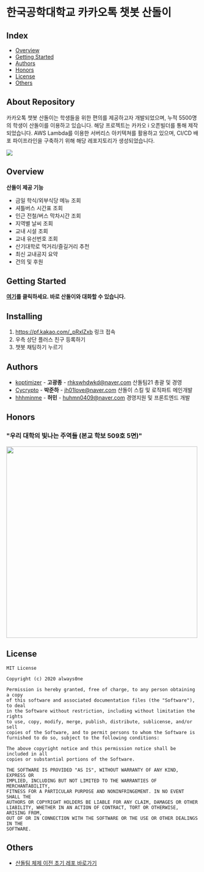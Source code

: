 # 한국공학대학교 카카오톡 챗봇 산돌이
## Index
  - [Overview](#overview) 
  - [Getting Started](#getting-started)
  - [Authors](#authors)
  - [Honors](#honors)
  - [License](#license)
  - [Others](#others)

## About Repository
<!--Wirte one paragraph of project description -->  
카카오톡 챗봇 산돌이는  학생들을 위한 편의를 제공하고자 개발되었으며, 누적 5500명의 학생이 산돌이를 이용하고 있습니다.
해당 프로젝트는 카카오 i 오픈빌더를 통해 제작되었습니다. AWS Lambda를 이용한 서버리스 아키텍쳐를 활용하고 있으며, CI/CD 배포 파이프라인을 구축하기 위해 해당 레포지토리가 생성되었습니다.

<img src="https://user-images.githubusercontent.com/54930877/139387171-7f567444-79d4-4783-8c8e-76d736cb7000.jpg">



## Overview
<!-- Write Overview about this project -->
**산돌이 제공 기능**
- 금일 학식/외부식당 메뉴 조회
- 셔틀버스 시간표 조회
- 인근 전철/버스 막차시간 조회
- 지역별 날씨 조회
- 교내 시설 조회
- 교내 유선번호 조회
- 산기대학로 먹거리/즐길거리 추천
- 최신 교내공지 요약
- 건의 및 후원

## Getting Started
**[여기](https://pf.kakao.com/_pRxlZxb)를 클릭하세요. 바로 산돌이와 대화할 수 있습니다.**

## Installing
1. https://pf.kakao.com/_pRxlZxb 링크 접속 
2. 우측 상단 플러스 친구 등록하기
3. 챗봇 채팅하기 누르기

## Authors
  - [koptimizer](https://github.com/koptimizer) - **고광종** - <rhkswhdwkd@naver.com>
    산돌팀21 총괄 및 경영
  - [Cycrypto](https://github.com/Cycrypto) - **박준하** - <jh01love@naver.com>
    산돌이 스킬 및 로직파트 메인개발
  - [hhhminme](https://github.com/hhhminme) - **허민** - <huhmn0409@naver.com>
    경영지원 및 프론트엔드 개발

## Honors
### "우리 대학의 빛나는 주역들 (본교 학보 509호 5면)"
  <img src = "https://github.com/koptimizer/kakaotalk_chatbot_sandol/blob/master/pics/news2.jpg" height = "500px">

## License

```
MIT License

Copyright (c) 2020 always0ne

Permission is hereby granted, free of charge, to any person obtaining a copy
of this software and associated documentation files (the "Software"), to deal
in the Software without restriction, including without limitation the rights
to use, copy, modify, merge, publish, distribute, sublicense, and/or sell
copies of the Software, and to permit persons to whom the Software is
furnished to do so, subject to the following conditions:

The above copyright notice and this permission notice shall be included in all
copies or substantial portions of the Software.

THE SOFTWARE IS PROVIDED "AS IS", WITHOUT WARRANTY OF ANY KIND, EXPRESS OR
IMPLIED, INCLUDING BUT NOT LIMITED TO THE WARRANTIES OF MERCHANTABILITY,
FITNESS FOR A PARTICULAR PURPOSE AND NONINFRINGEMENT. IN NO EVENT SHALL THE
AUTHORS OR COPYRIGHT HOLDERS BE LIABLE FOR ANY CLAIM, DAMAGES OR OTHER
LIABILITY, WHETHER IN AN ACTION OF CONTRACT, TORT OR OTHERWISE, ARISING FROM,
OUT OF OR IN CONNECTION WITH THE SOFTWARE OR THE USE OR OTHER DEALINGS IN THE
SOFTWARE.
```

## Others
- [산돌팀 체제 이전 초기 레포 바로가기](https://github.com/koptimizer/kakaotalk_chatbot_sandol)
